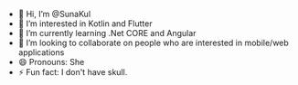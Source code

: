 - 👋 Hi, I’m @SunaKul
- 👀 I’m interested in Kotlin and Flutter
- 🌱 I’m currently learning .Net CORE and Angular
- 💞️ I’m looking to collaborate on people who are interested in  mobile/web applications
- 😄 Pronouns: She
- ⚡ Fun fact: I don't have skull.

<!---
SunaKul/SunaKul is a ✨ special ✨ repository because its `README.md` (this file) appears on your GitHub profile.
You can click the Preview link to take a look at your changes.
--->
